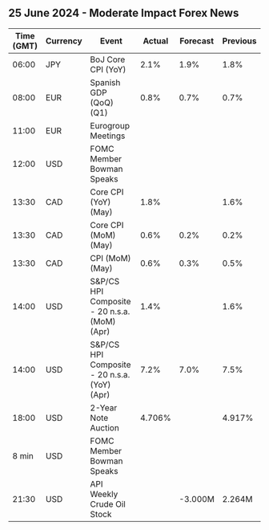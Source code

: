 ## 25 June 2024 - Moderate Impact Forex News

| Time (GMT) | Currency | Event | Actual | Forecast | Previous |
|------|----------|-------|--------|----------|----------|
| 06:00 | JPY | BoJ Core CPI (YoY) | 2.1% | 1.9% | 1.8% |
| 08:00 | EUR | Spanish GDP (QoQ) (Q1) | 0.8% | 0.7% | 0.7% |
| 11:00 | EUR | Eurogroup Meetings |  |  |  |
| 12:00 | USD | FOMC Member Bowman Speaks |  |  |  |
| 13:30 | CAD | Core CPI (YoY) (May) | 1.8% |  | 1.6% |
| 13:30 | CAD | Core CPI (MoM) (May) | 0.6% | 0.2% | 0.2% |
| 13:30 | CAD | CPI (MoM) (May) | 0.6% | 0.3% | 0.5% |
| 14:00 | USD | S&P/CS HPI Composite - 20 n.s.a. (MoM) (Apr) | 1.4% |  | 1.6% |
| 14:00 | USD | S&P/CS HPI Composite - 20 n.s.a. (YoY) (Apr) | 7.2% | 7.0% | 7.5% |
| 18:00 | USD | 2-Year Note Auction | 4.706% |  | 4.917% |
| 8 min | USD | FOMC Member Bowman Speaks |  |  |  |
| 21:30 | USD | API Weekly Crude Oil Stock |  | -3.000M | 2.264M |
